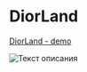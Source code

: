 # **DiorLand**

[DiorLand - demo](https://krokholevviktor.github.io/diorLand/) 

![Текст описания]()
